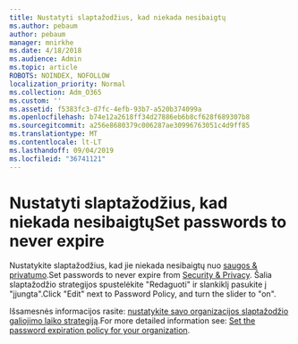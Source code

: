 ```yaml
---
title: Nustatyti slaptažodžius, kad niekada nesibaigtų
ms.author: pebaum
author: pebaum
manager: mnirkhe
ms.date: 4/18/2018
ms.audience: Admin
ms.topic: article
ROBOTS: NOINDEX, NOFOLLOW
localization_priority: Normal
ms.collection: Adm_O365
ms.custom: ''
ms.assetid: f5383fc3-d7fc-4efb-93b7-a520b374099a
ms.openlocfilehash: b74e12a2618ff34d27886eb6b8cf628f689307b8
ms.sourcegitcommit: a256e8680379c006287ae30996763051c4d9ff85
ms.translationtype: MT
ms.contentlocale: lt-LT
ms.lasthandoff: 09/04/2019
ms.locfileid: "36741121"
---
```

# <a name="set-passwords-to-never-expire"></a><span data-ttu-id="16a88-102">Nustatyti slaptažodžius, kad niekada nesibaigtų</span><span class="sxs-lookup"><span data-stu-id="16a88-102">Set passwords to never expire</span></span>

<span data-ttu-id="16a88-103">Nustatykite slaptažodžius, kad jie niekada nesibaigtų nuo [saugos &amp; privatumo](https://portal.office.com/adminportal/home#/settings/security).</span><span class="sxs-lookup"><span data-stu-id="16a88-103">Set passwords to never expire from [Security &amp; Privacy](https://portal.office.com/adminportal/home#/settings/security).</span></span> <span data-ttu-id="16a88-104">Šalia slaptažodžio strategijos spustelėkite "Redaguoti" ir slankiklį pasukite į "įjungta".</span><span class="sxs-lookup"><span data-stu-id="16a88-104">Click "Edit" next to Password Policy, and turn the slider to "on".</span></span>
  
<span data-ttu-id="16a88-105">Išsamesnės informacijos rasite: [nustatykite savo organizacijos slaptažodžio galiojimo laiko strategiją](https://docs.microsoft.com/office365/admin/manage/set-password-expiration-policy).</span><span class="sxs-lookup"><span data-stu-id="16a88-105">For more detailed information see: [Set the password expiration policy for your organization](https://docs.microsoft.com/office365/admin/manage/set-password-expiration-policy).</span></span>
  

